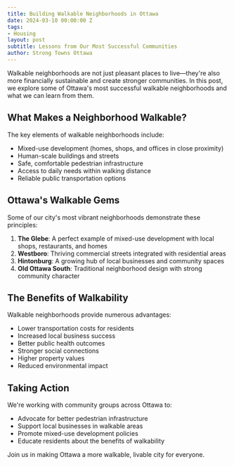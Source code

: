 ```yaml
---
title: Building Walkable Neighborhoods in Ottawa
date: 2024-03-10 00:00:00 Z
tags:
- Housing
layout: post
subtitle: Lessons from Our Most Successful Communities
author: Strong Towns Ottawa
---
```


Walkable neighborhoods are not just pleasant places to live—they're also more financially sustainable and create stronger communities. In this post, we explore some of Ottawa's most successful walkable neighborhoods and what we can learn from them.

## What Makes a Neighborhood Walkable?

The key elements of walkable neighborhoods include:
- Mixed-use development (homes, shops, and offices in close proximity)
- Human-scale buildings and streets
- Safe, comfortable pedestrian infrastructure
- Access to daily needs within walking distance
- Reliable public transportation options

## Ottawa's Walkable Gems

Some of our city's most vibrant neighborhoods demonstrate these principles:
1. **The Glebe**: A perfect example of mixed-use development with local shops, restaurants, and homes
2. **Westboro**: Thriving commercial streets integrated with residential areas
3. **Hintonburg**: A growing hub of local businesses and community spaces
4. **Old Ottawa South**: Traditional neighborhood design with strong community character

## The Benefits of Walkability

Walkable neighborhoods provide numerous advantages:
- Lower transportation costs for residents
- Increased local business success
- Better public health outcomes
- Stronger social connections
- Higher property values
- Reduced environmental impact

## Taking Action

We're working with community groups across Ottawa to:
- Advocate for better pedestrian infrastructure
- Support local businesses in walkable areas
- Promote mixed-use development policies
- Educate residents about the benefits of walkability

Join us in making Ottawa a more walkable, livable city for everyone. 